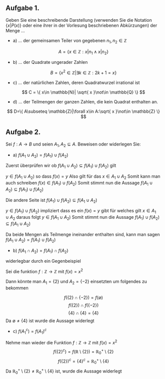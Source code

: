 ## Aufgabe 1. 
Geben Sie eine beschreibende Darstellung (verwenden Sie die Notation $\{x | P(x)\}$ oder
eine ihrer in der Vorlesung beschriebenen Abkürzungen) der Menge $\dots$

- a) ... der gemeinsamen Teiler von gegebenen $n_{1}, n_{2} ∈ \mathbb{Z}$

$$
A=\{ x\in \mathbb{Z}: x|n_{1} \land x|n_{2}\}
$$

- b) ... der Quadrate ungerader Zahlen

$$
B=\{ x^{2}\in \mathbb{Z}| \exists k \in \mathbb{Z}:2k+1=x\}
$$

- c) ... der natürlichen Zahlen, deren Quadratwurzel irrational ist

$$
C = \{ x\in \mathbb{N}| \sqrt{ x }\not\in \mathbb{Q} \}
$$

- d) ... der Teilmengen der ganzen Zahlen, die kein Quadrat enthalten an.

$$
D=\{ A\subseteq \mathbb{Z}|\forall x\in A:\sqrt{ x }\not\in \mathbb{Z} \}
$$

## Aufgabe 2. 
Sei $f : A → B$ und seien $A_{1}, A_{2} ⊆ A$. Beweisen oder widerlegen Sie:

- a) $f (A_{1} ∪ A_{2}) = f (A_{1}) ∪ f (A_{2})$

Zuerst überprüfen wir ob $f(A_{1} \cup A_{2}) \subseteq f(A_{1})\cup f(A_{2})$ gilt

$y\in f(A_{1}\cup A_{2})$ so dass $f(x)=y$
Also gilt für das $x \in A_{1} \cup A_{2}$
Somit kann man auch schreiben $f(x)\in f(A_{1})\cup f(A_{2})$
Somit stimmt nun die Aussage $f(A_{1}\cup A_{2})\subseteq f(A_{1})\cup f(A_{2})$


Die andere Seite ist $f(A_{1})\cup f(A_{2})\subseteq f(A_{1}\cup A_{2})$

$y\in f(A_{1})\cup f(A_{2})$ impliziert dass es ein $f(x)=y$ gibt für welches gilt
$x\in A_{1}\cup A_{2}$ daraus folgt $y\in f(A_{1}\cup A_{2})$
Somit stimmt nun die Aussage $f(A_{1})\cup f(A_{2})\subseteq f(A_{1}\cup A_{2})$

Da beide Mengen als Teilmenge ineinander enthalten sind, kann man sagen
$f(A_{1}\cup A_{2})=f(A_{1})\cup f(A_{2})$

- b) $f (A_{1} ∩ A_{2}) = f (A_{1}) ∩ f (A_{2})$

widerlegbar durch ein Gegenbeispiel

Sei die funktion $f:\mathbb{Z} \rightarrow \mathbb{Z}$ mit $f(x)=x^{2}$

Dann könnte man $A_{1}=\{ 2 \}$
und $A_{2}=\{ -2 \}$
einsetzten um folgendes zu bekommen

$$
f(\{ 2 \} \cap \{ -2 \}) = f(\emptyset)
$$
$$
f(\{ 2 \}) \cap f(\{ -2 \})
$$
$$\{ 4 \} \cap \{  4 \} = \{ 4 \}
$$
Da $\emptyset \not= \{ 4 \}$ ist wurde die Aussage widerlegt

- c) $f (A_{1}^{c}) = f (A_{1})^{c}$

Nehme man wieder die Funktion $f:\mathbb{Z}\rightarrow \mathbb{Z}$ mit $f(x)=x^{2}$
$$
f(\{ 2 \}^{c}) = f(\mathbb{R}\setminus \{ 2 \})=\mathbb{R}^{+}_{0}\setminus\{ 2 \}
$$
$$
f(\{ 2 \})^{c}=\{ 4 \}^{c}=\mathbb{R}^{+}_{0}\setminus\{ 4 \}
$$
Da $\mathbb{R}^{+}_{0}\setminus \{ 2 \}\not=\mathbb{R}^{+}_{0}\setminus\{ 4 \}$ ist, wurde die Aussage widerlegt